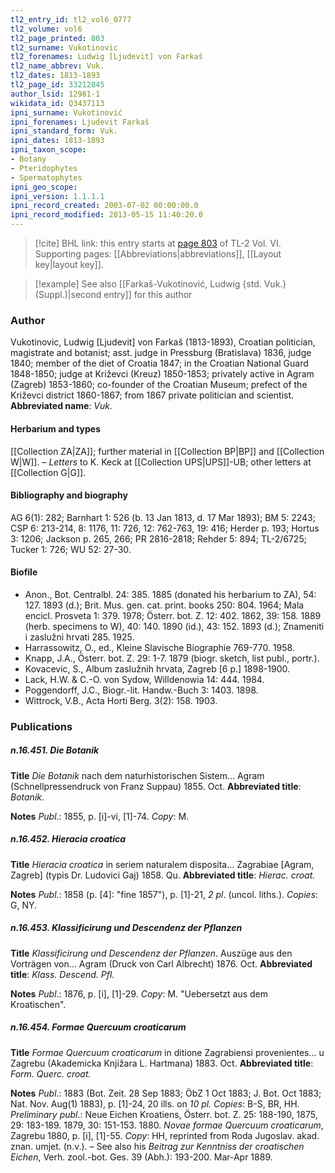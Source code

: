 ```yaml
---
tl2_entry_id: tl2_vol6_0777
tl2_volume: vol6
tl2_page_printed: 803
tl2_surname: Vukotinovic
tl2_forenames: Ludwig [Ljudevit] von Farkaš
tl2_name_abbrev: Vuk.
tl2_dates: 1813-1893
tl2_page_id: 33212845
author_lsid: 12981-1
wikidata_id: Q3437113
ipni_surname: Vukotinović
ipni_forenames: Ljudevit Farkaš
ipni_standard_form: Vuk.
ipni_dates: 1813-1893
ipni_taxon_scope: 
- Botany
- Pteridophytes
- Spermatophytes
ipni_geo_scope: 
ipni_version: 1.1.1.1
ipni_record_created: 2003-07-02 00:00:00.0
ipni_record_modified: 2013-05-15 11:40:20.0
---
```



> [!cite] BHL link: this entry starts at [page 803](https://www.biodiversitylibrary.org/page/33212845) of TL-2 Vol. VI.
> Supporting pages: [[Abbreviations|abbreviations]], [[Layout key|layout key]].

> [!example] See also [[Farkaš-Vukotinović, Ludwig {std. Vuk.} (Suppl.)|second entry]] for this author

### Author

Vukotinovic, Ludwig \[Ljudevit\] von Farkaš (1813-1893), Croatian politician, magistrate and botanist; asst. judge in Pressburg (Bratislava) 1836, judge 1840; member of the diet of Croatia 1847; in the Croatian National Guard 1848-1850; judge at Križevci (Kreuz) 1850-1853; privately active in Agram (Zagreb) 1853-1860; co-founder of the Croatian Museum; prefect of the Križevci district 1860-1867; from 1867 private politician and scientist. 
**Abbreviated name**: *Vuk.*

#### Herbarium and types

[[Collection ZA|ZA]]; further material in [[Collection BP|BP]] and [[Collection W|W]]. – *Letters* to K. Keck at [[Collection UPS|UPS]]-UB; other letters at [[Collection G|G]].

#### Bibliography and biography

AG 6(1): 282; Barnhart 1: 526 (b. 13 Jan 1813, d. 17 Mar 1893); BM 5: 2243; CSP 6: 213-214, 8: 1176, 11: 726, 12: 762-763, 19: 416; Herder p. 193; Hortus 3: 1206; Jackson p. 265, 266; PR 2816-2818; Rehder 5: 894; TL-2/6725; Tucker 1: 726; WU 52: 27-30.

#### Biofile

- Anon., Bot. Centralbl. 24: 385. 1885 (donated his herbarium to ZA), 54: 127. 1893 (d.); Brit. Mus. gen. cat. print. books 250: 804. 1964; Mala encicl. Prosveta 1: 379. 1978; Österr. bot. Z. 12: 402. 1862, 39: 158. 1889 (herb. specimens to W), 40: 140. 1890 (id.), 43: 152. 1893 (d.); Znameniti i zaslužni hrvati 285. 1925.
- Harrassowitz, O., ed., Kleine Slavische Biographie 769-770. 1958.
- Knapp, J.A., Österr. bot. Z. 29: 1-7. 1879 (biogr. sketch, list publ., portr.).
- Kovacevic, S., Album zaslužnih hrvata, Zagreb \[6 p.\] 1898-1900.
- Lack, H.W. & C.-O. von Sydow, Willdenowia 14: 444. 1984.
- Poggendorff, J.C., Biogr.-lit. Handw.-Buch 3: 1403. 1898.
- Wittrock, V.B., Acta Horti Berg. 3(2): 158. 1903.

### Publications

##### n.16.451. Die Botanik

**Title**
*Die Botanik* nach dem naturhistorischen Sistem... Agram (Schnellpressendruck von Franz Suppau) 1855. Oct.
**Abbreviated title**: *Botanik*.

**Notes**
*Publ*.: 1855, p. \[i\]-vi, \[1\]-74. *Copy*: M.

##### n.16.452. Hieracia croatica

**Title**
*Hieracia croatica* in seriem naturalem disposita... Zagrabiae \[Agram, Zagreb\] (typis Dr. Ludovici Gaj) 1858. Qu.
**Abbreviated title**: *Hierac. croat.*

**Notes**
*Publ*.: 1858 (p. \[4\]: "fine 1857"), p. \[1\]-21, *2 pl*. (uncol. liths.). *Copies*: G, NY.

##### n.16.453. Klassificirung und Descendenz der Pflanzen

**Title**
*Klassificirung und Descendenz der Pflanzen*. Auszüge aus den Vorträgen von... Agram (Druck von Carl Albrecht) 1876. Oct.
**Abbreviated title**: *Klass. Descend. Pfl.*

**Notes**
*Publ*.: 1876, p. \[i\], \[1\]-29. *Copy*: M. "Uebersetzt aus dem Kroatischen".

##### n.16.454. Formae Quercuum croaticarum

**Title**
*Formae Quercuum croaticarum* in ditione Zagrabiensi provenientes... u Zagrebu (Akademicka Knjižara L. Hartmana) 1883. Oct.
**Abbreviated title**: *Form. Querc. croat.*

**Notes**
*Publ*.: 1883 (Bot. Zeit. 28 Sep 1883; ÖbZ 1 Oct 1883; J. Bot. Oct 1883; Nat. Nov. Aug(1) 1883), p. \[1\]-24, 20 ills. on *10 pl. Copies*: B-S, BR, HH.
*Preliminary publ*.: Neue Eichen Kroatiens, Österr. bot. Z. 25: 188-190, 1875, 29: 183-189. 1879, 30: 151-153. 1880.
*Novae formae Quercuum croaticarum*, Zagrebu 1880, p. \[i\], \[1\]-55. *Copy*: HH, reprinted from Roda Jugoslav. akad. znan. umjet. (n.v.). – See also his *Beitrag zur Kenntniss der croatischen Eichen*, Verh. zool.-bot. Ges. 39 (Abh.): 193-200. Mar-Apr 1889.

